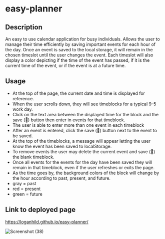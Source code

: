 # easy-planner

## Description
An easy to use calendar application for busy individuals. Allows the user to manage their time efficiently by saving important events for each hour of the day. Once an event is saved to the local storage, it will remain in the chosen timeslot until the user changes the event. Each timeslot will also display a color depicting if the time of the event has passed, if it is the current time of the event, or if the event is at a future time. 

## Usage
* At the top of the page, the current date and time is displayed for reference.
* When the user scrolls down, they will see timeblocks for a typical 9-5 work day.
* Click on the text area between the displayed time for the block and the save (💾) button then enter in events for that timeblock.
* The user is able to enter more than one event in each timeblock
* After an event is entered, click the save (💾) button next to the event to be saved.
* At the top of the timeblocks, a message will appear letting the user know the event has been saved to localStorage.
* To remove events the user may delete the current event and save (💾) the blank timeblock.
* Once all events for the events for the day have been saved they will remain in that timeblock, even if the user refreshes or exits the page.
* As the time goes by, the background colors of the block will change by the hour according to past, present, and future.
* gray = past
* red = present
* green = future
## Link to deployed page
https://loganhild.github.io/easy-planner/

![Screenshot (38)](https://user-images.githubusercontent.com/82903685/126528226-35ad8828-25fd-4bd4-9c0f-90d6723fd6a1.png)
